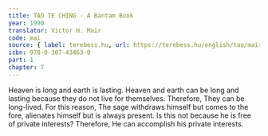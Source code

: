 ```yaml
---
title: TAO TE CHING - A Bantam Book
year: 1990
translator: Victor H. Mair
code: mai
source: { label: terebess.hu, url: https://terebess.hu/english/tao/mair.html }
isbn: 978-0-307-43463-0
part: 1
chapter: 7
---
```


Heaven is long and earth is lasting.
Heaven and earth can be long and lasting because they do not live for themselves.
Therefore,
They can be long-lived.
For this reason,
The sage withdraws himself but comes to the fore,
alienates himself but is always present.
Is this not because he is free of private interests?
Therefore,
He can accomplish his private interests.
